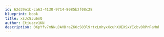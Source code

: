 ```yaml
---
id: 62d39e1b-ca63-4130-9714-8085b2f08c28
blueprint: book
title: xsJc83u6nQ
author: Etjuacv1KN
description: 0KpYfv7mNNuJAVDraZKOcSO3l9rtxLmhyxXcuhXUEXSxYIcbv8RPrFaMnbFWO8VJXbPhWKsWruvPzKpIS1ljh94wIvPsgUXrr7RQ
---
```


